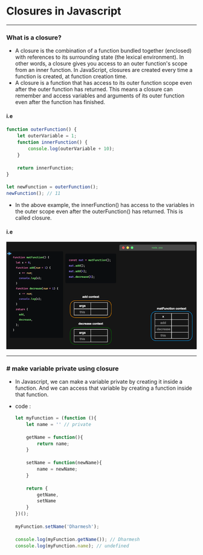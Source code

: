 # Closures in Javascript

---

### What is a closure?
- A closure is the combination of a function bundled together (enclosed) with references to its surrounding state (the lexical environment). In other words, a closure gives you access to an outer function's scope from an inner function. In JavaScript, closures are created every time a function is created, at function creation time.
- A closure is a function that has access to its outer function scope even after the outer function has returned. This means a closure can remember and access variables and arguments of its outer function even after the function has finished.

#### i.e
```javascript
function outerFunction() {
    let outerVariable = 1;
    function innerFunction() {
        console.log(outerVariable + 10);
    }

    return innerFunction;
}

let newFunction = outerFunction();
newFunction(); // 11
```

- In the above example, the innerFunction() has access to the variables in the outer scope even after the outerFunction() has returned. This is called closure.

#### i.e

![basic example](./../assets/closures/01_simple_example.gif)

---

### # make variable private using closure
- In Javascript, we can make a variable private by creating it inside a function. And we can access that variable by creating a function inside that function.

- code :
    ```javascript
    let myFunction = (function (){
        let name = '' // private
        
        getName = function(){
            return name;
        }
        
        setName = function(newName){
            name = newName;
        }
        
        return {
            getName,
            setName
        }
    })();

    myFunction.setName('Dharmesh');

    console.log(myFunction.getName()); // Dharmesh
    console.log(myFunction.name); // undefined
    ```